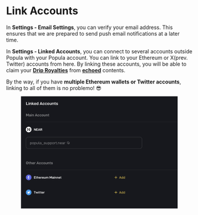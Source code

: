 # Link Accounts

In **Settings - Email Settings**, you can verify your email address. This ensures that we are prepared to send push email notifications at a later time.

In **Settings - Linked Accounts**, you can connect to several accounts outside Popula with your Popula account. You can link to your Ethereum or X(prev. Twitter) accounts from here. By linking these accounts, you will be able to claim your [**Drip Royalties**](../drips-and-drip-royalties/drip-royalties.md) from [**echoed**](../interactions-and-engagements/echo.md) contents.

By the way, if you have **multiple Ethereum wallets or Twitter accounts**, linking to all of them is no problemo! 😎

<figure><img src="../.gitbook/assets/image (7).png" alt=""><figcaption></figcaption></figure>
